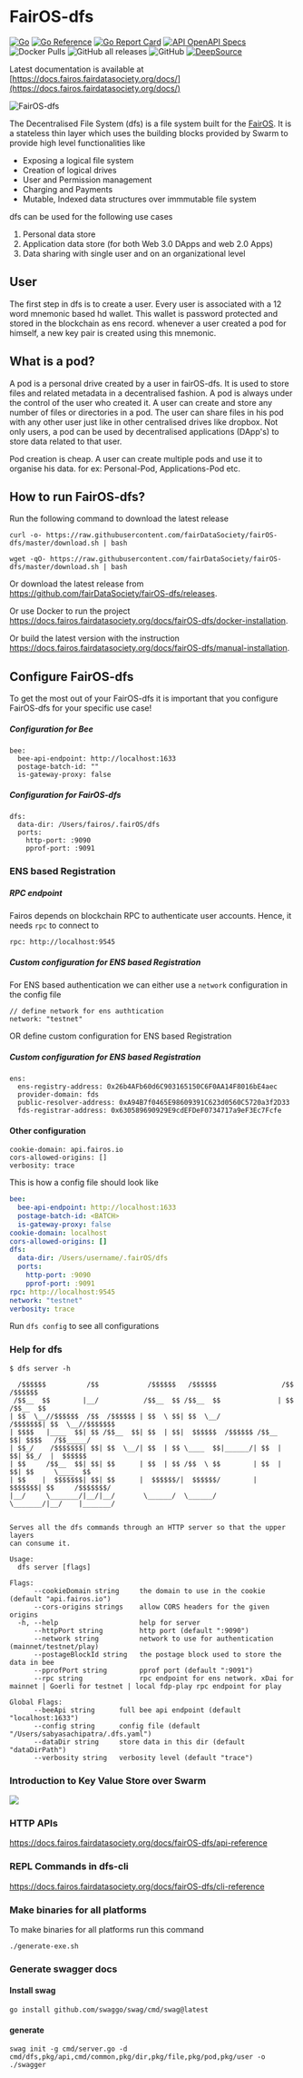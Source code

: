 # FairOS-dfs

[![Go](https://github.com/fairDataSociety/fairOS-dfs/workflows/Go/badge.svg)](https://github.com/fairDataSociety/fairOS-dfs/actions)
[![Go Reference](https://pkg.go.dev/badge/github.com/fairDataSociety/fairOS-dfs.svg)](https://pkg.go.dev/github.com/fairdatasociety/fairOS-dfs)
[![Go Report Card](https://goreportcard.com/badge/github.com/fairDataSociety/fairOS-dfs)](https://goreportcard.com/report/github.com/fairDataSociety/fairOS-dfs)
[![API OpenAPI Specs](https://img.shields.io/badge/openapi-api-blue)](https://docs.fairos.fairdatasociety.org/api/index.html)
![Docker Pulls](https://img.shields.io/docker/pulls/fairdatasociety/fairos-dfs)
![GitHub all releases](https://img.shields.io/github/downloads/fairdatasociety/fairos-dfs/total)
![GitHub](https://img.shields.io/github/license/fairdatasociety/fairos-dfs)
[![DeepSource](https://deepsource.io/gh/fairDataSociety/fairOS-dfs.svg/?label=active+issues&show_trend=true&token=AVTnJET1ReJkV2-YqwexTmIQ)](https://deepsource.io/gh/fairDataSociety/fairOS-dfs/?ref=repository-badge)

Latest documentation is available at [https://docs.fairos.fairdatasociety.org/docs/](https://docs.fairos.fairdatasociety.org/docs/)

![FairOS-dfs](https://github.com/fairDataSociety/fairOS-dfs/blob/master/docs/images/FairOS-dfs.png)

The Decentralised File System (dfs) is a file system built for the [FairOS](https://github.com/fairDataSociety/fairOS/blob/master/README.md).
It is a stateless thin layer which uses the building blocks provided by Swarm to provide high level functionalities like
- Exposing a logical file system
- Creation of logical drives
- User and Permission management
- Charging and Payments
- Mutable, Indexed data structures over immmutable file system

dfs can be used for the following use cases
1) Personal data store
2) Application data store (for both Web 3.0 DApps and web 2.0 Apps)
3) Data sharing with single user and on an organizational level

## User
The first step in dfs is to create a user. Every user is associated with a 12 
word mnemonic based hd wallet. This wallet is password protected and stored in 
the blockchain as ens record. whenever a user created a pod for himself, a new key pair 
is created using this mnemonic.

## What is a pod?
A pod is a personal drive created by a user in fairOS-dfs. It is used to store files and related metadata in a decentralised fashion. A pod is always under the control of the user who created it. A user can create and store any number of files or directories in a pod. 
The user can share files in his pod with any other user just like in other centralised drives like dropbox. Not only users, a pod can be used by decentralised applications (DApp's) to store data related to that user.

Pod creation is cheap. A user can create multiple pods and use it to organise his data. for ex: Personal-Pod, Applications-Pod etc.

## How to run FairOS-dfs?
Run the following command to download the latest release

```
curl -o- https://raw.githubusercontent.com/fairDataSociety/fairOS-dfs/master/download.sh | bash
```
```
wget -qO- https://raw.githubusercontent.com/fairDataSociety/fairOS-dfs/master/download.sh | bash
```

Or download the latest release from https://github.com/fairDataSociety/fairOS-dfs/releases.

Or use Docker to run the project https://docs.fairos.fairdatasociety.org/docs/fairOS-dfs/docker-installation.

Or build the latest version with the instruction https://docs.fairos.fairdatasociety.org/docs/fairOS-dfs/manual-installation.

## Configure FairOS-dfs
To get the most out of your FairOS-dfs it is important that you configure FairOS-dfs for your specific use case!

##### Configuration for Bee
```
bee:
  bee-api-endpoint: http://localhost:1633
  postage-batch-id: ""
  is-gateway-proxy: false
```

##### Configuration for FairOS-dfs
```
dfs:
  data-dir: /Users/fairos/.fairOS/dfs
  ports:
    http-port: :9090
    pprof-port: :9091
```

### ENS based Registration

##### RPC endpoint
Fairos depends on blockchain RPC to authenticate user accounts. Hence, it needs `rpc` to connect to
```
rpc: http://localhost:9545
```

##### Custom configuration for ENS based Registration
For ENS based authentication we can either use a `network` configuration in the config file 
```
// define network for ens authtication
network: "testnet"
```
OR define custom configuration for ENS based Registration
##### Custom configuration for ENS based Registration
```
ens:
  ens-registry-address: 0x26b4AFb60d6C903165150C6F0AA14F8016bE4aec
  provider-domain: fds
  public-resolver-address: 0xA94B7f0465E98609391C623d0560C5720a3f2D33
  fds-registrar-address: 0x630589690929E9cdEFDeF0734717a9eF3Ec7Fcfe
```

#### Other configuration
```
cookie-domain: api.fairos.io
cors-allowed-origins: []
verbosity: trace
```

This is how a config file should look like
``` .dfs.yaml
bee:
  bee-api-endpoint: http://localhost:1633
  postage-batch-id: <BATCH>
  is-gateway-proxy: false
cookie-domain: localhost
cors-allowed-origins: []
dfs:
  data-dir: /Users/username/.fairOS/dfs
  ports:
    http-port: :9090
    pprof-port: :9091
rpc: http://localhost:9545
network: "testnet"
verbosity: trace
```

Run `dfs config` to see all configurations

### Help for dfs
```
$ dfs server -h                                                                                                                            

  /$$$$$$          /$$            /$$$$$$   /$$$$$$                /$$  /$$$$$$         
 /$$__  $$        |__/           /$$__  $$ /$$__  $$              | $$ /$$__  $$        
| $$  \__//$$$$$$  /$$  /$$$$$$ | $$  \ $$| $$  \__/          /$$$$$$$| $$  \__//$$$$$$$
| $$$$   |____  $$| $$ /$$__  $$| $$  | $$|  $$$$$$  /$$$$$$ /$$__  $$| $$$$   /$$_____/
| $$_/    /$$$$$$$| $$| $$  \__/| $$  | $$ \____  $$|______/| $$  | $$| $$_/  |  $$$$$$ 
| $$     /$$__  $$| $$| $$      | $$  | $$ /$$  \ $$        | $$  | $$| $$     \____  $$
| $$    |  $$$$$$$| $$| $$      |  $$$$$$/|  $$$$$$/        |  $$$$$$$| $$     /$$$$$$$/
|__/     \_______/|__/|__/       \______/  \______/          \_______/|__/    |_______/


Serves all the dfs commands through an HTTP server so that the upper layers
can consume it.

Usage:
  dfs server [flags]

Flags:
      --cookieDomain string     the domain to use in the cookie (default "api.fairos.io")
      --cors-origins strings    allow CORS headers for the given origins
  -h, --help                    help for server
      --httpPort string         http port (default ":9090")
      --network string          network to use for authentication (mainnet/testnet/play)
      --postageBlockId string   the postage block used to store the data in bee
      --pprofPort string        pprof port (default ":9091")
      --rpc string              rpc endpoint for ens network. xDai for mainnet | Goerli for testnet | local fdp-play rpc endpoint for play

Global Flags:
      --beeApi string      full bee api endpoint (default "localhost:1633")
      --config string      config file (default "/Users/sabyasachipatra/.dfs.yaml")
      --dataDir string     store data in this dir (default "dataDirPath")
      --verbosity string   verbosity level (default "trace")
```

### Introduction to Key Value Store over Swarm
[![](https://j.gifs.com/6XZwvl.gif)](https://gateway.ethswarm.org/access/130dcf7d01442836bc14c8c38db32ebfc4d5771c28677438b6a2a2a078bd1414)

### HTTP APIs

https://docs.fairos.fairdatasociety.org/docs/fairOS-dfs/api-reference

### REPL Commands in dfs-cli

https://docs.fairos.fairdatasociety.org/docs/fairOS-dfs/cli-reference

### Make binaries for all platforms

To make binaries for all platforms run this command

`./generate-exe.sh`

### Generate swagger docs

#### Install swag

```
go install github.com/swaggo/swag/cmd/swag@latest
```

#### generate

```
swag init -g cmd/server.go -d cmd/dfs,pkg/api,cmd/common,pkg/dir,pkg/file,pkg/pod,pkg/user -o ./swagger
```

